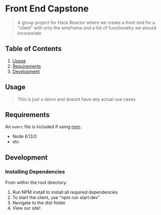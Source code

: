 # Front End Capstone

> A group project for Hack Reactor where we create a front end for a "client" with only the wireframe and a list of functionality we should incorporate

## Table of Contents

1. [Usage](#Usage)
1. [Requirements](#requirements)
1. [Development](#development)

## Usage

> This is just a demo and doesnt have any actual use cases.

## Requirements

An `nvmrc` file is included if using [nvm](https://github.com/creationix/nvm).

- Node 6.13.0
- etc

## Development

### Installing Dependencies

From within the root directory:

1. Run NPM install to install all required dependencies
2. To start the client, use "npm run start:dev"
3. Navigate to the dist folder
4. View our site! 
